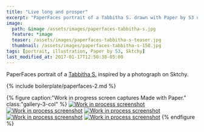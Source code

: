 ```yaml
---
title: "Live long and prosper"
excerpt: "PaperFaces portrait of a Tabbitha S. drawn with Paper by 53 on an iPad."
image: 
  path: &image /assets/images/paperfaces-tabbitha-s.jpg 
  feature: *image
  teaser: /assets/images/paperfaces-tabbitha-s-teaser.jpg
  thumbnail: /assets/images/paperfaces-tabbitha-s-150.jpg
tags: [portrait, illustration, Paper by 53, Sktchy]
last_modified_at: 2017-01-17T12:50:38-05:00
---
```


PaperFaces portrait of a [Tabbitha S.](http://sktchy.com/WjxgQ) inspired by a photograph on Sktchy.

{% include boilerplate/paperfaces-2.md %}

{% figure caption:"Work in progress screen captures Made with Paper." class:"gallery-3-col" %}
[![Work in process screenshot](/assets/images/paperfaces-tabbitha-s-process-1-600.jpg)](/assets/images/paperfaces-tabbitha-s-process-1-lg.jpg) [![Work in process screenshot](/assets/images/paperfaces-tabbitha-s-process-2-600.jpg)](/assets/images/paperfaces-tabbitha-s-process-2-lg.jpg) [![Work in process screenshot](/assets/images/paperfaces-tabbitha-s-process-3-600.jpg)](/assets/images/paperfaces-tabbitha-s-process-3-lg.jpg) [![Work in process screenshot](/assets/images/paperfaces-tabbitha-s-process-4-600.jpg)](/assets/images/paperfaces-tabbitha-s-process-4-lg.jpg) [![Work in process screenshot](/assets/images/paperfaces-tabbitha-s-process-5-600.jpg)](/assets/images/paperfaces-tabbitha-s-process-5-lg.jpg)
{% endfigure %}
